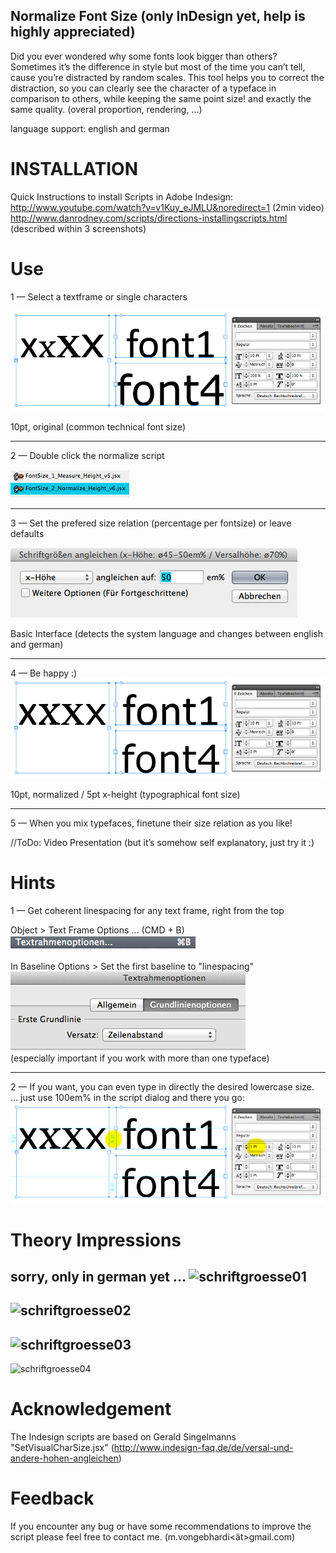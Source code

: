 Normalize Font Size (only InDesign yet, help is highly appreciated)
-------------------
Did you ever wondered why some fonts look bigger than others?
Sometimes it’s the difference in style but most of the time you can’t tell, cause you’re distracted by random scales.
This tool helps you to correct the distraction, so you can clearly see the character of a typeface in comparison to others, while keeping the same point size! and exactly the same quality. (overal proportion, rendering, …)

language support: english and german  

# INSTALLATION

Quick Instructions to install Scripts in Adobe Indesign:  
http://www.youtube.com/watch?v=v1Kuy_eJMLU&noredirect=1 (2min video) 
http://www.danrodney.com/scripts/directions-installingscripts.html (described within 3 screenshots)

# Use
1 — Select a textframe or single characters

![technical distorted font size](fontsize_control_original.png)

10pt, original (common technical font size)


----
2 — Double click the normalize script

![font size control script](fontsize_control_scripts_window.png)

----
3 — Set the prefered size relation (percentage per fontsize) or leave defaults

![font size control interface](fontsize_control_interface_simple.png)

Basic Interface (detects the system language and changes between english and german)
  
----
4 — Be happy :)
![typographical normalized font size](fontsize_control_normalized.png)

10pt, normalized / 5pt x-height (typographical font size)

----
5 — When you mix typefaces, finetune their size relation as you like!


//ToDo: Video Presentation (but it’s somehow self explanatory, just try it :)

# Hints

1 — Get coherent linespacing for any text frame, right from the top



Object > Text Frame Options … (CMD + B) <br />
![text frame options](text-frame-options--cmd-B.png)

In Baseline Options > Set the first baseline to "linespacing" <br />
![text frame options linespacing](text-frame-options--set-to-linespacing.png) <br />
(especially important if you work with more than one typeface)

----

2 — If you want, you can even type in directly the desired lowercase size. <br />
… just use 100em% in the script dialog and there you go: <br />
![text frame options](fontsize_control_normalized-2.png)


# Theory Impressions
sorry, only in german yet …
![schriftgroesse01](http://vongebhardi.de/variables_of_type/Bilder/schriftgroesse_01.png)
----
![schriftgroesse02](http://vongebhardi.de/variables_of_type/Bilder/schriftgroesse_02.png)
----
![schriftgroesse03](http://vongebhardi.de/variables_of_type/Bilder/schriftgroesse_03.png)
----
![schriftgroesse04](http://vongebhardi.de/variables_of_type/Bilder/schriftgroesse_04.png)

# Acknowledgement
The Indesign scripts are based on Gerald Singelmanns "SetVisualCharSize.jsx" (http://www.indesign-faq.de/de/versal-und-andere-hohen-angleichen)

# Feedback
If you encounter any bug or have some recommendations to improve the script please feel free to contact me. (m.vongebhardi<ät>gmail.com)


